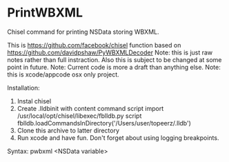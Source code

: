 # PrintWBXML

Chisel command for printing NSData storing WBXML.

This is https://github.com/facebook/chisel function based on https://github.com/davidpshaw/PyWBXMLDecoder
Note: this is just raw notes rather than full instraction. Also this is subject to be changed at some point in future.
Note: Current code is more a draft than anything else.
Note: this is xcode/appcode osx only project.

Installation:
1. Instal chisel
2. Create .lldbinit with content
  command script import /usr/local/opt/chisel/libexec/fblldb.py
  script fblldb.loadCommandsInDirectory('/Users/user/topeerz/.lldb')
3. Clone this archive to latter directory
4. Run xcode and have fun. Don't forget about using logging breakpoints.

Syntax:
pwbxml \<NSData variable\>

